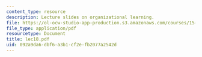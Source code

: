 ```yaml
---
content_type: resource
description: Lecture slides on organizational learning.
file: https://ol-ocw-studio-app-production.s3.amazonaws.com/courses/15-301-managerial-psychology-fall-2006/092a9da6dbf6a3b1cf2efb2077a2542d_lec18.pdf
file_type: application/pdf
resourcetype: Document
title: lec18.pdf
uid: 092a9da6-dbf6-a3b1-cf2e-fb2077a2542d
---
```

